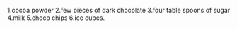 1.cocoa powder
2.few pieces of dark chocolate
3.four table spoons of sugar
4.milk
5.choco chips
6.ice cubes.
